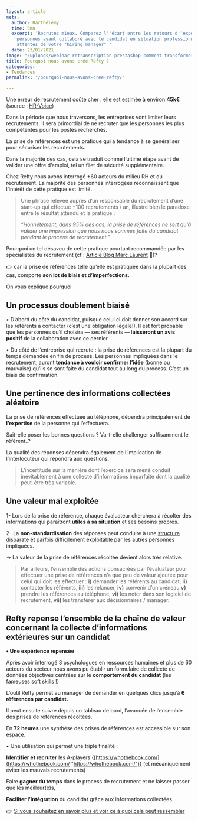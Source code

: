 ```yaml
---
layout: article
meta:
  author: Barthélémy
  time: 5mn
  excerpt: 'Recrutez mieux. Comparez l''écart entre les retours d''expériences des
    personnes ayant collaboré avec le candidat en situation professionnelle avec les
    attentes de votre "hiring manager" '
  date: 23/01/2021
image: "/uploads/webinar-retranscription-prestashop-comment-transformer-la-periode-d-essai-a-tous-les-couts.png"
title: Pourquoi nous avons créé Refty ?
categories:
- Tendances
permalink: "/pourquoi-nous-avons-cree-refty/"

---
```

Une erreur de recrutement coûte cher : elle est estimée à environ **45k€** (source : [HR-Voice](https://www.hr-voice.com/recrutement/recrutement-rate-quel-est-le-cout-pour-lentreprise/2019/02/11/#:\~:text=Le%20co%C3%BBt%20d'un%20recrutement,la%20r%C3%A9mun%C3%A9ration%20de%20celui%2Dci.&text=Lorsque%20l'entreprise%20fait%20appel,annuel%20brut%20du%20candidat%20embauch%C3%A9.))

Dans la période que nous traversons, les entreprises vont limiter leurs recrutements. Il sera primordial de ne recruter que les personnes les plus compétentes pour les postes recherchés.

La prise de références est une pratique qui a tendance à se généraliser pour sécuriser les recrutements.

Dans la majorité des cas, cela se traduit comme l’ultime étape avant de valider une offre d’emploi, tel un filet de sécurité supplémentaire.

Chez Refty nous avons interrogé +60 acteurs du milieu RH et du recrutement. La majorité des personnes interrogées reconnaissent que l’intérêt de cette pratique est limité.

> Une phrase relevée auprès d’un responsable du recrutement d’une start-up qui effectue +100 recrutements / an, illustre bien le paradoxe entre le résultat attendu et la pratique :
>
> _“Honnêtement, dans 95% des cas, la prise de références ne sert qu’à valider une impression que nous nous sommes_ _faite_ _du candidat pendant le process de recrutement.”_

Pourquoi un tel désaveu de cette pratique pourtant recommandée par les spécialistes du recrutement (cf : [Article Blog Marc Laurent](https://medium.com/@mrclrnt/part-6-taking-up-genuine-references-79b57dc4cf2e) 🤗)?

👉  car la prise de références telle qu’elle est pratiquée dans la plupart des cas, comporte **son lot de biais et d’imperfections.**

On vous explique pourquoi.

## **Un processus doublement biaisé**

• D’abord du côté du candidat, puisque celui ci doit donner son accord sur les référents à contacter (c’est une obligation légale!). Il est fort probable que les personnes qu’il choisira — ses référents — l**aisseront un avis positif** de la collaboration avec ce dernier.

• Du côté de l’entreprise qui recrute : la prise de références est la plupart du temps demandée en fin de process. Les personnes impliquées dans le recrutement, auront **tendance à vouloir confirmer l’idée** (bonne ou mauvaise) qu’ils se sont faite du candidat tout au long du process. C’est un biais de confirmation.

## **Une pertinence des informations collectées aléatoire**

La prise de références effectuée au téléphone, dépendra principalement de **l’expertise** de la personne qui l’effectuera.

Sait-elle poser les bonnes questions ? Va-t-elle challenger suffisamment le référent..?

La qualité des réponses dépendra également de l’implication de l’interlocuteur qui répondra aux questions.

> L’incertitude sur la manière dont l’exercice sera mené conduit inévitablement à une collecte d’informations imparfaite dont la qualité peut-être très variable.

## **Une valeur mal exploitée**

1- Lors de la prise de référence, chaque évaluateur cherchera à récolter des informations qui paraîtront **utiles à sa situation** et ses besoins propres.

2- La **non-standardisation** des réponses peut conduire à une [structure disparate](https://www.forbes.com/sites/alineholzwarth/2021/02/18/how-to-actually-hire-for-diversity/?sh=794a46b246f9) et parfois difficilement exploitable par les autres personnes impliquées.

→ La valeur de la prise de références récoltée devient alors très relative.

> Par ailleurs, l’ensemble des actions consacrées par l’évaluateur pour effectuer une prise de références n’a que peu de valeur ajoutée pour celui qui doit les effectuer : **i)** demander les référents au candidat, **ii)** contacter les référents, **iii)** les relancer, **iv)** convenir d’un créneau **v)** prendre les références au téléphone, **vi)** les noter dans son logiciel de recrutement, **vii)** les transférer aux décisionnaires / manager.

## **Refty repense l’ensemble de la chaîne de valeur concernant la collecte d’informations extérieures sur un candidat**

**• Une expérience repensée**

Après avoir interrogé 3 psychologues en ressources humaines et plus de 60 acteurs du secteur nous avons pu établir un formulaire de collecte de données objectives centrées sur le **comportement du candidat** (les fameuses soft skills !)

L’outil Refty permet au manager de demander en quelques clics jusqu’à **6 références par candidat.**

Il peut ensuite suivre depuis un tableau de bord, l’avancée de l’ensemble des prises de références récoltées.

En **72 heures** une synthèse des prises de références est accessible sur son espace.

• Une utilisation qui permet une triple finalité :

**Identifier et recruter** les A-players {[https://whothebook.com/](https://whothebook.com/ "https://whothebook.com/")} (et mécaniquement éviter les mauvais recrutements)

Faire **gagner du temps** dans le process de recrutement et ne laisser passer que les meilleur(e)s,

**Faciliter l’intégration** du candidat grâce aux informations collectées.

👉 [Si vous souhaitez en savoir plus et voir ce à quoi cela peut ressembler](https://refty.co/)